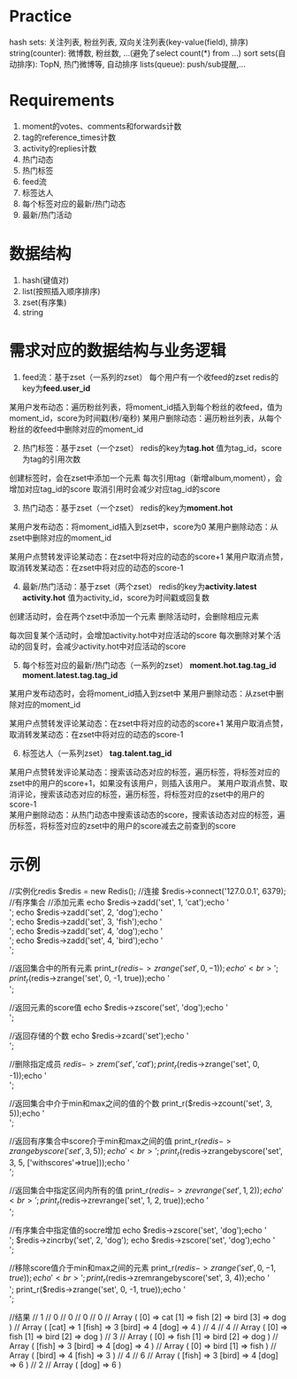 # Practice
hash sets: 关注列表, 粉丝列表, 双向关注列表(key-value(field), 排序)
string(counter): 微博数, 粉丝数, ...(避免了select count(*) from ...)
sort sets(自动排序): TopN, 热门微博等, 自动排序
lists(queue): push/sub提醒,...

# Requirements
1. moment的votes、comments和forwards计数
2. tag的reference_times计数
3. activity的replies计数
4. 热门动态
5. 热门标签
6. feed流
7. 标签达人
8. 每个标签对应的最新/热门动态
9. 最新/热门活动

# 数据结构
1. hash(键值对)
2. list(按照插入顺序排序)
3. zset(有序集)
4. string

# 需求对应的数据结构与业务逻辑
1. feed流：基于zset（一系列的zset）
每个用户有一个收feed的zset  redis的key为**feed.user_id**

某用户发布动态：遍历粉丝列表，将moment_id插入到每个粉丝的收feed，值为moment_id，score为时间戳(秒/毫秒)
某用户删除动态：遍历粉丝列表，从每个粉丝的收feed中删除对应的moment_id

2. 热门标签：基于zset（一个zset）
redis的key为**tag.hot**
值为tag_id，score为tag的引用次数

创建标签时，会在zset中添加一个元素
每次引用tag（新增album,moment），会增加对应tag_id的score
取消引用时会减少对应tag_id的score

3. 热门动态：基于zset（一个zset）
redis的key为**moment.hot**

某用户发布动态：将moment_id插入到zset中，score为0
某用户删除动态：从zset中删除对应的moment_id

某用户点赞转发评论某动态：在zset中将对应的动态的score+1
某用户取消点赞，取消转发某动态：在zset中将对应的动态的score-1

4. 最新/热门活动：基于zset（两个zset）
redis的key为**activity.latest**   **activity.hot**
值为activity_id，score为时间戳或回复数

创建活动时，会在两个zset中添加一个元素
删除活动时，会删除相应元素

每次回复某个活动时，会增加activity.hot中对应活动的score
每次删除对某个活动的回复时，会减少activity.hot中对应活动的score

5. 每个标签对应的最新/热门动态（一系列的zset）
**moment.hot.tag.tag_id**
**moment.latest.tag.tag_id**

某用户发布动态时，会将moment_id插入到zset中
某用户删除动态：从zset中删除对应的moment_id

某用户点赞转发评论某动态：在zset中将对应的动态的score+1
某用户取消点赞，取消转发某动态：在zset中将对应的动态的score-1

6. 标签达人（一系列zset）
**tag.talent.tag_id**

某用户点赞转发评论某动态：搜索该动态对应的标签，遍历标签，将标签对应的zset中的用户的score+1，如果没有该用户，则插入该用户。
某用户取消点赞、取消评论，搜索该动态对应的标签，遍历标签，将标签对应的zset中的用户的score-1   
某用户删除动态：从热门动态中搜索该动态的score，搜索该动态对应的标签，遍历标签，将标签对应的zset中的用户的score减去之前查到的score

# 示例
//实例化redis
$redis = new Redis();
//连接
$redis->connect('127.0.0.1', 6379);
//有序集合
//添加元素
echo $redis->zadd('set', 1, 'cat');echo '<br>';
echo $redis->zadd('set', 2, 'dog');echo '<br>';
echo $redis->zadd('set', 3, 'fish');echo '<br>';
echo $redis->zadd('set', 4, 'dog');echo '<br>';
echo $redis->zadd('set', 4, 'bird');echo '<br>';

//返回集合中的所有元素
print_r($redis->zrange('set', 0, -1));echo '<br>';
print_r($redis->zrange('set', 0, -1, true));echo '<br>';

//返回元素的score值
echo $redis->zscore('set', 'dog');echo '<br>';

//返回存储的个数
echo $redis->zcard('set');echo '<br>';

//删除指定成员
$redis->zrem('set', 'cat');
print_r($redis->zrange('set', 0, -1));echo '<br>';

//返回集合中介于min和max之间的值的个数
print_r($redis->zcount('set', 3, 5));echo '<br>';

//返回有序集合中score介于min和max之间的值
print_r($redis->zrangebyscore('set', 3, 5));echo '<br>';
print_r($redis->zrangebyscore('set', 3, 5, ['withscores'=>true]));echo '<br>';

//返回集合中指定区间内所有的值
print_r($redis->zrevrange('set', 1, 2));echo '<br>';
print_r($redis->zrevrange('set', 1, 2, true));echo '<br>';


//有序集合中指定值的socre增加
echo $redis->zscore('set', 'dog');echo '<br>';
$redis->zincrby('set', 2, 'dog');
echo $redis->zscore('set', 'dog');echo '<br>';

//移除score值介于min和max之间的元素
print_r($redis->zrange('set', 0, -1, true));echo '<br>';
print_r($redis->zremrangebyscore('set', 3, 4));echo '<br>';
print_r($redis->zrange('set', 0, -1, true));echo '<br>';

//结果
// 1
// 0
// 0
// 0
// 0
// Array ( [0] => cat [1] => fish [2] => bird [3] => dog )
// Array ( [cat] => 1 [fish] => 3 [bird] => 4 [dog] => 4 )
// 4
// 4
// Array ( [0] => fish [1] => bird [2] => dog )
// 3
// Array ( [0] => fish [1] => bird [2] => dog )
// Array ( [fish] => 3 [bird] => 4 [dog] => 4 )
// Array ( [0] => bird [1] => fish )
// Array ( [bird] => 4 [fish] => 3 )
// 4
// 6
// Array ( [fish] => 3 [bird] => 4 [dog] => 6 )
// 2
// Array ( [dog] => 6 )             